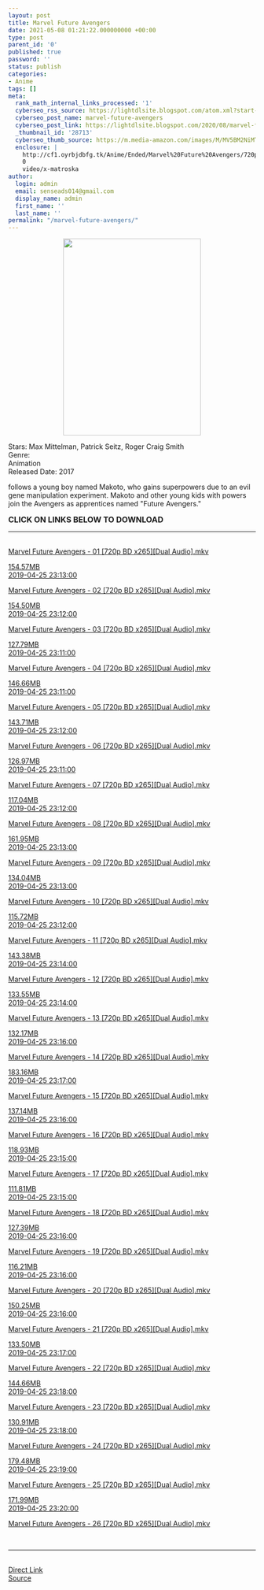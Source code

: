 ```yaml
---
layout: post
title: Marvel Future Avengers
date: 2021-05-08 01:21:22.000000000 +00:00
type: post
parent_id: '0'
published: true
password: ''
status: publish
categories:
- Anime
tags: []
meta:
  rank_math_internal_links_processed: '1'
  cyberseo_rss_source: https://lightdlsite.blogspot.com/atom.xml?start-index=1
  cyberseo_post_name: marvel-future-avengers
  cyberseo_post_link: https://lightdlsite.blogspot.com/2020/08/marvel-future-avengers.html
  _thumbnail_id: '28713'
  cyberseo_thumb_source: https://m.media-amazon.com/images/M/MV5BM2NiMTI4NzYtNmRlOS00MDI4LThiODQtMzU2NzEzOGE0OWQ5XkEyXkFqcGdeQXVyMzE3NDUwODA@._V1_.jpg
  enclosure: |
    http://cf1.oyrbjdbfg.tk/Anime/Ended/Marvel%20Future%20Avengers/720p/Marvel%20Future%20Avengers%20-%2026%20[720p%20BD%20x265][Dual%20Audio][AnimDL.ir].mkv
    0
    video/x-matroska
author:
  login: admin
  email: senseads014@gmail.com
  display_name: admin
  first_name: ''
  last_name: ''
permalink: "/marvel-future-avengers/"
---
```

<div class="separator" style="clear: both;text-align: center">
<a href="https://m.media-amazon.com/images/M/MV5BM2NiMTI4NzYtNmRlOS00MDI4LThiODQtMzU2NzEzOGE0OWQ5XkEyXkFqcGdeQXVyMzE3NDUwODA@._V1_.jpg" style="margin-left: 1em;margin-right: 1em"><img border="0" data-original-height="640" data-original-width="448" height="400" src="{{ site.baseurl }}/assets/2021/05/MV5BM2NiMTI4NzYtNmRlOS00MDI4LThiODQtMzU2NzEzOGE0OWQ5XkEyXkFqcGdeQXVyMzE3NDUwODA@._V1_.jpg" width="280" /></a></div>
<p>
Stars: Max Mittelman, Patrick Seitz, Roger Craig Smith<br />
Genre:<br />
Animation <br />
Released Date: 2017
<p>follows a young boy named Makoto, who gains superpowers due to an evil gene manipulation experiment. Makoto and other young kids with powers join the Avengers as apprentices named "Future Avengers."</p>
<p><span style="font-size: 16px"><b>CLICK ON LINKS BELOW TO DOWNLOAD </b></span></p>
<hr />
<br /> 
<div class="flex-1 truncate">
<a class="flex flex-col items-center rounded-lg font-mono group hover:bg-gray-200 hover:shadow" href="http://cf1.oyrbjdbfg.tk/Anime/Ended/Marvel%20Future%20Avengers/720p/Marvel%20Future%20Avengers%20-%2001%20[720p%20BD%20x265][Dual%20Audio][AnimDL.ir].mkv">Marvel Future Avengers - 01 [720p BD x265][Dual Audio].mkv </a></div>
<p><a class="flex flex-col items-center rounded-lg font-mono group hover:bg-gray-200 hover:shadow" href="http://cf1.oyrbjdbfg.tk/Anime/Ended/Marvel%20Future%20Avengers/720p/Marvel%20Future%20Avengers%20-%2001%20[720p%20BD%20x265][Dual%20Audio][AnimDL.ir].mkv">
<div class="flex justify-between items-center p-4 w-full">
<div class="hidden whitespace-no-wrap text-right mx-2 w-1/6 sm:block">
154.57MB </div>
<div class="hidden whitespace-no-wrap text-right truncate ml-2 w-1/4 sm:block">
2019-04-25 23:13:00 </div>
</div>
<p></a> <a class="flex flex-col items-center rounded-lg font-mono group hover:bg-gray-200 hover:shadow" href="http://cf1.oyrbjdbfg.tk/Anime/Ended/Marvel%20Future%20Avengers/720p/Marvel%20Future%20Avengers%20-%2002%20[720p%20BD%20x265][Dual%20Audio][AnimDL.ir].mkv">
<div class="flex justify-between items-center p-4 w-full">
<div class="flex-1 truncate">
Marvel Future Avengers - 02 [720p BD x265][Dual Audio].mkv </div>
</div>
<p></a><a class="flex flex-col items-center rounded-lg font-mono group hover:bg-gray-200 hover:shadow" href="http://cf1.oyrbjdbfg.tk/Anime/Ended/Marvel%20Future%20Avengers/720p/Marvel%20Future%20Avengers%20-%2002%20[720p%20BD%20x265][Dual%20Audio][AnimDL.ir].mkv">
<div class="flex justify-between items-center p-4 w-full">
<div class="hidden whitespace-no-wrap text-right mx-2 w-1/6 sm:block">
154.50MB </div>
<div class="hidden whitespace-no-wrap text-right truncate ml-2 w-1/4 sm:block">
2019-04-25 23:12:00 </div>
</div>
<p></a> <a class="flex flex-col items-center rounded-lg font-mono group hover:bg-gray-200 hover:shadow" href="http://cf1.oyrbjdbfg.tk/Anime/Ended/Marvel%20Future%20Avengers/720p/Marvel%20Future%20Avengers%20-%2003%20[720p%20BD%20x265][Dual%20Audio][AnimDL.ir].mkv">
<div class="flex justify-between items-center p-4 w-full">
<div class="flex-1 truncate">
Marvel Future Avengers - 03 [720p BD x265][Dual Audio].mkv </div>
</div>
<p></a><a class="flex flex-col items-center rounded-lg font-mono group hover:bg-gray-200 hover:shadow" href="http://cf1.oyrbjdbfg.tk/Anime/Ended/Marvel%20Future%20Avengers/720p/Marvel%20Future%20Avengers%20-%2003%20[720p%20BD%20x265][Dual%20Audio][AnimDL.ir].mkv">
<div class="flex justify-between items-center p-4 w-full">
<div class="hidden whitespace-no-wrap text-right mx-2 w-1/6 sm:block">
127.79MB </div>
<div class="hidden whitespace-no-wrap text-right truncate ml-2 w-1/4 sm:block">
2019-04-25 23:11:00 </div>
</div>
<p></a> <a class="flex flex-col items-center rounded-lg font-mono group hover:bg-gray-200 hover:shadow" href="http://cf1.oyrbjdbfg.tk/Anime/Ended/Marvel%20Future%20Avengers/720p/Marvel%20Future%20Avengers%20-%2004%20[720p%20BD%20x265][Dual%20Audio][AnimDL.ir].mkv">
<div class="flex justify-between items-center p-4 w-full">
<div class="flex-1 truncate">
Marvel Future Avengers - 04 [720p BD x265][Dual Audio].mkv </div>
</div>
<p></a><a class="flex flex-col items-center rounded-lg font-mono group hover:bg-gray-200 hover:shadow" href="http://cf1.oyrbjdbfg.tk/Anime/Ended/Marvel%20Future%20Avengers/720p/Marvel%20Future%20Avengers%20-%2004%20[720p%20BD%20x265][Dual%20Audio][AnimDL.ir].mkv">
<div class="flex justify-between items-center p-4 w-full">
<div class="hidden whitespace-no-wrap text-right mx-2 w-1/6 sm:block">
146.66MB </div>
<div class="hidden whitespace-no-wrap text-right truncate ml-2 w-1/4 sm:block">
2019-04-25 23:11:00 </div>
</div>
<p></a> <a class="flex flex-col items-center rounded-lg font-mono group hover:bg-gray-200 hover:shadow" href="http://cf1.oyrbjdbfg.tk/Anime/Ended/Marvel%20Future%20Avengers/720p/Marvel%20Future%20Avengers%20-%2005%20[720p%20BD%20x265][Dual%20Audio][AnimDL.ir].mkv">
<div class="flex justify-between items-center p-4 w-full">
<div class="flex-1 truncate">
Marvel Future Avengers - 05 [720p BD x265][Dual Audio].mkv </div>
</div>
<p></a><a class="flex flex-col items-center rounded-lg font-mono group hover:bg-gray-200 hover:shadow" href="http://cf1.oyrbjdbfg.tk/Anime/Ended/Marvel%20Future%20Avengers/720p/Marvel%20Future%20Avengers%20-%2005%20[720p%20BD%20x265][Dual%20Audio][AnimDL.ir].mkv">
<div class="flex justify-between items-center p-4 w-full">
<div class="hidden whitespace-no-wrap text-right mx-2 w-1/6 sm:block">
143.71MB </div>
<div class="hidden whitespace-no-wrap text-right truncate ml-2 w-1/4 sm:block">
2019-04-25 23:12:00 </div>
</div>
<p></a> <a class="flex flex-col items-center rounded-lg font-mono group hover:bg-gray-200 hover:shadow" href="http://cf1.oyrbjdbfg.tk/Anime/Ended/Marvel%20Future%20Avengers/720p/Marvel%20Future%20Avengers%20-%2006%20[720p%20BD%20x265][Dual%20Audio][AnimDL.ir].mkv">
<div class="flex justify-between items-center p-4 w-full">
<div class="flex-1 truncate">
Marvel Future Avengers - 06 [720p BD x265][Dual Audio].mkv </div>
</div>
<p></a><a class="flex flex-col items-center rounded-lg font-mono group hover:bg-gray-200 hover:shadow" href="http://cf1.oyrbjdbfg.tk/Anime/Ended/Marvel%20Future%20Avengers/720p/Marvel%20Future%20Avengers%20-%2006%20[720p%20BD%20x265][Dual%20Audio][AnimDL.ir].mkv">
<div class="flex justify-between items-center p-4 w-full">
<div class="hidden whitespace-no-wrap text-right mx-2 w-1/6 sm:block">
126.97MB </div>
<div class="hidden whitespace-no-wrap text-right truncate ml-2 w-1/4 sm:block">
2019-04-25 23:11:00 </div>
</div>
<p></a> <a class="flex flex-col items-center rounded-lg font-mono group hover:bg-gray-200 hover:shadow" href="http://cf1.oyrbjdbfg.tk/Anime/Ended/Marvel%20Future%20Avengers/720p/Marvel%20Future%20Avengers%20-%2007%20[720p%20BD%20x265][Dual%20Audio][AnimDL.ir].mkv">
<div class="flex justify-between items-center p-4 w-full">
<div class="flex-1 truncate">
Marvel Future Avengers - 07 [720p BD x265][Dual Audio].mkv </div>
</div>
<p></a><a class="flex flex-col items-center rounded-lg font-mono group hover:bg-gray-200 hover:shadow" href="http://cf1.oyrbjdbfg.tk/Anime/Ended/Marvel%20Future%20Avengers/720p/Marvel%20Future%20Avengers%20-%2007%20[720p%20BD%20x265][Dual%20Audio][AnimDL.ir].mkv">
<div class="flex justify-between items-center p-4 w-full">
<div class="hidden whitespace-no-wrap text-right mx-2 w-1/6 sm:block">
117.04MB </div>
<div class="hidden whitespace-no-wrap text-right truncate ml-2 w-1/4 sm:block">
2019-04-25 23:12:00 </div>
</div>
<p></a> <a class="flex flex-col items-center rounded-lg font-mono group hover:bg-gray-200 hover:shadow" href="http://cf1.oyrbjdbfg.tk/Anime/Ended/Marvel%20Future%20Avengers/720p/Marvel%20Future%20Avengers%20-%2008%20[720p%20BD%20x265][Dual%20Audio][AnimDL.ir].mkv">
<div class="flex justify-between items-center p-4 w-full">
<div class="flex-1 truncate">
Marvel Future Avengers - 08 [720p BD x265][Dual Audio].mkv </div>
</div>
<p></a><a class="flex flex-col items-center rounded-lg font-mono group hover:bg-gray-200 hover:shadow" href="http://cf1.oyrbjdbfg.tk/Anime/Ended/Marvel%20Future%20Avengers/720p/Marvel%20Future%20Avengers%20-%2008%20[720p%20BD%20x265][Dual%20Audio][AnimDL.ir].mkv">
<div class="flex justify-between items-center p-4 w-full">
<div class="hidden whitespace-no-wrap text-right mx-2 w-1/6 sm:block">
161.95MB </div>
<div class="hidden whitespace-no-wrap text-right truncate ml-2 w-1/4 sm:block">
2019-04-25 23:13:00 </div>
</div>
<p></a> <a class="flex flex-col items-center rounded-lg font-mono group hover:bg-gray-200 hover:shadow" href="http://cf1.oyrbjdbfg.tk/Anime/Ended/Marvel%20Future%20Avengers/720p/Marvel%20Future%20Avengers%20-%2009%20[720p%20BD%20x265][Dual%20Audio][AnimDL.ir].mkv">
<div class="flex justify-between items-center p-4 w-full">
<div class="flex-1 truncate">
Marvel Future Avengers - 09 [720p BD x265][Dual Audio].mkv </div>
</div>
<p></a><a class="flex flex-col items-center rounded-lg font-mono group hover:bg-gray-200 hover:shadow" href="http://cf1.oyrbjdbfg.tk/Anime/Ended/Marvel%20Future%20Avengers/720p/Marvel%20Future%20Avengers%20-%2009%20[720p%20BD%20x265][Dual%20Audio][AnimDL.ir].mkv">
<div class="flex justify-between items-center p-4 w-full">
<div class="hidden whitespace-no-wrap text-right mx-2 w-1/6 sm:block">
134.04MB </div>
<div class="hidden whitespace-no-wrap text-right truncate ml-2 w-1/4 sm:block">
2019-04-25 23:13:00 </div>
</div>
<p></a> <a class="flex flex-col items-center rounded-lg font-mono group hover:bg-gray-200 hover:shadow" href="http://cf1.oyrbjdbfg.tk/Anime/Ended/Marvel%20Future%20Avengers/720p/Marvel%20Future%20Avengers%20-%2010%20[720p%20BD%20x265][Dual%20Audio][AnimDL.ir].mkv">
<div class="flex justify-between items-center p-4 w-full">
<div class="flex-1 truncate">
Marvel Future Avengers - 10 [720p BD x265][Dual Audio].mkv </div>
</div>
<p></a><a class="flex flex-col items-center rounded-lg font-mono group hover:bg-gray-200 hover:shadow" href="http://cf1.oyrbjdbfg.tk/Anime/Ended/Marvel%20Future%20Avengers/720p/Marvel%20Future%20Avengers%20-%2010%20[720p%20BD%20x265][Dual%20Audio][AnimDL.ir].mkv">
<div class="flex justify-between items-center p-4 w-full">
<div class="hidden whitespace-no-wrap text-right mx-2 w-1/6 sm:block">
115.72MB </div>
<div class="hidden whitespace-no-wrap text-right truncate ml-2 w-1/4 sm:block">
2019-04-25 23:12:00 </div>
</div>
<p></a> <a class="flex flex-col items-center rounded-lg font-mono group hover:bg-gray-200 hover:shadow" href="http://cf1.oyrbjdbfg.tk/Anime/Ended/Marvel%20Future%20Avengers/720p/Marvel%20Future%20Avengers%20-%2011%20[720p%20BD%20x265][Dual%20Audio][AnimDL.ir].mkv">
<div class="flex justify-between items-center p-4 w-full">
<div class="flex-1 truncate">
Marvel Future Avengers - 11 [720p BD x265][Dual Audio].mkv </div>
</div>
<p></a><a class="flex flex-col items-center rounded-lg font-mono group hover:bg-gray-200 hover:shadow" href="http://cf1.oyrbjdbfg.tk/Anime/Ended/Marvel%20Future%20Avengers/720p/Marvel%20Future%20Avengers%20-%2011%20[720p%20BD%20x265][Dual%20Audio][AnimDL.ir].mkv">
<div class="flex justify-between items-center p-4 w-full">
<div class="hidden whitespace-no-wrap text-right mx-2 w-1/6 sm:block">
143.38MB </div>
<div class="hidden whitespace-no-wrap text-right truncate ml-2 w-1/4 sm:block">
2019-04-25 23:14:00 </div>
</div>
<p></a> <a class="flex flex-col items-center rounded-lg font-mono group hover:bg-gray-200 hover:shadow" href="http://cf1.oyrbjdbfg.tk/Anime/Ended/Marvel%20Future%20Avengers/720p/Marvel%20Future%20Avengers%20-%2012%20[720p%20BD%20x265][Dual%20Audio][AnimDL.ir].mkv">
<div class="flex justify-between items-center p-4 w-full">
<div class="flex-1 truncate">
Marvel Future Avengers - 12 [720p BD x265][Dual Audio].mkv </div>
</div>
<p></a><a class="flex flex-col items-center rounded-lg font-mono group hover:bg-gray-200 hover:shadow" href="http://cf1.oyrbjdbfg.tk/Anime/Ended/Marvel%20Future%20Avengers/720p/Marvel%20Future%20Avengers%20-%2012%20[720p%20BD%20x265][Dual%20Audio][AnimDL.ir].mkv">
<div class="flex justify-between items-center p-4 w-full">
<div class="hidden whitespace-no-wrap text-right mx-2 w-1/6 sm:block">
133.55MB </div>
<div class="hidden whitespace-no-wrap text-right truncate ml-2 w-1/4 sm:block">
2019-04-25 23:14:00 </div>
</div>
<p></a> <a class="flex flex-col items-center rounded-lg font-mono group hover:bg-gray-200 hover:shadow" href="http://cf1.oyrbjdbfg.tk/Anime/Ended/Marvel%20Future%20Avengers/720p/Marvel%20Future%20Avengers%20-%2013%20[720p%20BD%20x265][Dual%20Audio][AnimDL.ir].mkv">
<div class="flex justify-between items-center p-4 w-full">
<div class="flex-1 truncate">
Marvel Future Avengers - 13 [720p BD x265][Dual Audio].mkv </div>
</div>
<p></a><a class="flex flex-col items-center rounded-lg font-mono group hover:bg-gray-200 hover:shadow" href="http://cf1.oyrbjdbfg.tk/Anime/Ended/Marvel%20Future%20Avengers/720p/Marvel%20Future%20Avengers%20-%2013%20[720p%20BD%20x265][Dual%20Audio][AnimDL.ir].mkv">
<div class="flex justify-between items-center p-4 w-full">
<div class="hidden whitespace-no-wrap text-right mx-2 w-1/6 sm:block">
132.17MB </div>
<div class="hidden whitespace-no-wrap text-right truncate ml-2 w-1/4 sm:block">
2019-04-25 23:16:00 </div>
</div>
<p></a> <a class="flex flex-col items-center rounded-lg font-mono group hover:bg-gray-200 hover:shadow" href="http://cf1.oyrbjdbfg.tk/Anime/Ended/Marvel%20Future%20Avengers/720p/Marvel%20Future%20Avengers%20-%2014%20[720p%20BD%20x265][Dual%20Audio][AnimDL.ir].mkv">
<div class="flex justify-between items-center p-4 w-full">
<div class="flex-1 truncate">
Marvel Future Avengers - 14 [720p BD x265][Dual Audio].mkv </div>
</div>
<p></a><a class="flex flex-col items-center rounded-lg font-mono group hover:bg-gray-200 hover:shadow" href="http://cf1.oyrbjdbfg.tk/Anime/Ended/Marvel%20Future%20Avengers/720p/Marvel%20Future%20Avengers%20-%2014%20[720p%20BD%20x265][Dual%20Audio][AnimDL.ir].mkv">
<div class="flex justify-between items-center p-4 w-full">
<div class="hidden whitespace-no-wrap text-right mx-2 w-1/6 sm:block">
183.16MB </div>
<div class="hidden whitespace-no-wrap text-right truncate ml-2 w-1/4 sm:block">
2019-04-25 23:17:00 </div>
</div>
<p></a> <a class="flex flex-col items-center rounded-lg font-mono group hover:bg-gray-200 hover:shadow" href="http://cf1.oyrbjdbfg.tk/Anime/Ended/Marvel%20Future%20Avengers/720p/Marvel%20Future%20Avengers%20-%2015%20[720p%20BD%20x265][Dual%20Audio][AnimDL.ir].mkv">
<div class="flex justify-between items-center p-4 w-full">
<div class="flex-1 truncate">
Marvel Future Avengers - 15 [720p BD x265][Dual Audio].mkv </div>
</div>
<p></a><a class="flex flex-col items-center rounded-lg font-mono group hover:bg-gray-200 hover:shadow" href="http://cf1.oyrbjdbfg.tk/Anime/Ended/Marvel%20Future%20Avengers/720p/Marvel%20Future%20Avengers%20-%2015%20[720p%20BD%20x265][Dual%20Audio][AnimDL.ir].mkv">
<div class="flex justify-between items-center p-4 w-full">
<div class="hidden whitespace-no-wrap text-right mx-2 w-1/6 sm:block">
137.14MB </div>
<div class="hidden whitespace-no-wrap text-right truncate ml-2 w-1/4 sm:block">
2019-04-25 23:16:00 </div>
</div>
<p></a> <a class="flex flex-col items-center rounded-lg font-mono group hover:bg-gray-200 hover:shadow" href="http://cf1.oyrbjdbfg.tk/Anime/Ended/Marvel%20Future%20Avengers/720p/Marvel%20Future%20Avengers%20-%2016%20[720p%20BD%20x265][Dual%20Audio][AnimDL.ir].mkv">
<div class="flex justify-between items-center p-4 w-full">
<div class="flex-1 truncate">
Marvel Future Avengers - 16 [720p BD x265][Dual Audio].mkv </div>
</div>
<p></a><a class="flex flex-col items-center rounded-lg font-mono group hover:bg-gray-200 hover:shadow" href="http://cf1.oyrbjdbfg.tk/Anime/Ended/Marvel%20Future%20Avengers/720p/Marvel%20Future%20Avengers%20-%2016%20[720p%20BD%20x265][Dual%20Audio][AnimDL.ir].mkv">
<div class="flex justify-between items-center p-4 w-full">
<div class="hidden whitespace-no-wrap text-right mx-2 w-1/6 sm:block">
118.93MB </div>
<div class="hidden whitespace-no-wrap text-right truncate ml-2 w-1/4 sm:block">
2019-04-25 23:15:00 </div>
</div>
<p></a> <a class="flex flex-col items-center rounded-lg font-mono group hover:bg-gray-200 hover:shadow" href="http://cf1.oyrbjdbfg.tk/Anime/Ended/Marvel%20Future%20Avengers/720p/Marvel%20Future%20Avengers%20-%2017%20[720p%20BD%20x265][Dual%20Audio][AnimDL.ir].mkv">
<div class="flex justify-between items-center p-4 w-full">
<div class="flex-1 truncate">
Marvel Future Avengers - 17 [720p BD x265][Dual Audio].mkv </div>
</div>
<p></a><a class="flex flex-col items-center rounded-lg font-mono group hover:bg-gray-200 hover:shadow" href="http://cf1.oyrbjdbfg.tk/Anime/Ended/Marvel%20Future%20Avengers/720p/Marvel%20Future%20Avengers%20-%2017%20[720p%20BD%20x265][Dual%20Audio][AnimDL.ir].mkv">
<div class="flex justify-between items-center p-4 w-full">
<div class="hidden whitespace-no-wrap text-right mx-2 w-1/6 sm:block">
111.81MB </div>
<div class="hidden whitespace-no-wrap text-right truncate ml-2 w-1/4 sm:block">
2019-04-25 23:15:00 </div>
</div>
<p></a> <a class="flex flex-col items-center rounded-lg font-mono group hover:bg-gray-200 hover:shadow" href="http://cf1.oyrbjdbfg.tk/Anime/Ended/Marvel%20Future%20Avengers/720p/Marvel%20Future%20Avengers%20-%2018%20[720p%20BD%20x265][Dual%20Audio][AnimDL.ir].mkv">
<div class="flex justify-between items-center p-4 w-full">
<div class="flex-1 truncate">
Marvel Future Avengers - 18 [720p BD x265][Dual Audio].mkv </div>
</div>
<p></a><a class="flex flex-col items-center rounded-lg font-mono group hover:bg-gray-200 hover:shadow" href="http://cf1.oyrbjdbfg.tk/Anime/Ended/Marvel%20Future%20Avengers/720p/Marvel%20Future%20Avengers%20-%2018%20[720p%20BD%20x265][Dual%20Audio][AnimDL.ir].mkv">
<div class="flex justify-between items-center p-4 w-full">
<div class="hidden whitespace-no-wrap text-right mx-2 w-1/6 sm:block">
127.39MB </div>
<div class="hidden whitespace-no-wrap text-right truncate ml-2 w-1/4 sm:block">
2019-04-25 23:16:00 </div>
</div>
<p></a> <a class="flex flex-col items-center rounded-lg font-mono group hover:bg-gray-200 hover:shadow" href="http://cf1.oyrbjdbfg.tk/Anime/Ended/Marvel%20Future%20Avengers/720p/Marvel%20Future%20Avengers%20-%2019%20[720p%20BD%20x265][Dual%20Audio][AnimDL.ir].mkv">
<div class="flex justify-between items-center p-4 w-full">
<div class="flex-1 truncate">
Marvel Future Avengers - 19 [720p BD x265][Dual Audio].mkv </div>
</div>
<p></a><a class="flex flex-col items-center rounded-lg font-mono group hover:bg-gray-200 hover:shadow" href="http://cf1.oyrbjdbfg.tk/Anime/Ended/Marvel%20Future%20Avengers/720p/Marvel%20Future%20Avengers%20-%2019%20[720p%20BD%20x265][Dual%20Audio][AnimDL.ir].mkv">
<div class="flex justify-between items-center p-4 w-full">
<div class="hidden whitespace-no-wrap text-right mx-2 w-1/6 sm:block">
116.21MB </div>
<div class="hidden whitespace-no-wrap text-right truncate ml-2 w-1/4 sm:block">
2019-04-25 23:16:00 </div>
</div>
<p></a> <a class="flex flex-col items-center rounded-lg font-mono group hover:bg-gray-200 hover:shadow" href="http://cf1.oyrbjdbfg.tk/Anime/Ended/Marvel%20Future%20Avengers/720p/Marvel%20Future%20Avengers%20-%2020%20[720p%20BD%20x265][Dual%20Audio][AnimDL.ir].mkv">
<div class="flex justify-between items-center p-4 w-full">
<div class="flex-1 truncate">
Marvel Future Avengers - 20 [720p BD x265][Dual Audio].mkv </div>
</div>
<p></a><a class="flex flex-col items-center rounded-lg font-mono group hover:bg-gray-200 hover:shadow" href="http://cf1.oyrbjdbfg.tk/Anime/Ended/Marvel%20Future%20Avengers/720p/Marvel%20Future%20Avengers%20-%2020%20[720p%20BD%20x265][Dual%20Audio][AnimDL.ir].mkv">
<div class="flex justify-between items-center p-4 w-full">
<div class="hidden whitespace-no-wrap text-right mx-2 w-1/6 sm:block">
150.25MB </div>
<div class="hidden whitespace-no-wrap text-right truncate ml-2 w-1/4 sm:block">
2019-04-25 23:16:00 </div>
</div>
<p></a> <a class="flex flex-col items-center rounded-lg font-mono group hover:bg-gray-200 hover:shadow" href="http://cf1.oyrbjdbfg.tk/Anime/Ended/Marvel%20Future%20Avengers/720p/Marvel%20Future%20Avengers%20-%2021%20[720p%20BD%20x265][Dual%20Audio][AnimDL.ir].mkv">
<div class="flex justify-between items-center p-4 w-full">
<div class="flex-1 truncate">
Marvel Future Avengers - 21 [720p BD x265][Dual Audio].mkv </div>
</div>
<p></a><a class="flex flex-col items-center rounded-lg font-mono group hover:bg-gray-200 hover:shadow" href="http://cf1.oyrbjdbfg.tk/Anime/Ended/Marvel%20Future%20Avengers/720p/Marvel%20Future%20Avengers%20-%2021%20[720p%20BD%20x265][Dual%20Audio][AnimDL.ir].mkv">
<div class="flex justify-between items-center p-4 w-full">
<div class="hidden whitespace-no-wrap text-right mx-2 w-1/6 sm:block">
133.50MB </div>
<div class="hidden whitespace-no-wrap text-right truncate ml-2 w-1/4 sm:block">
2019-04-25 23:17:00 </div>
</div>
<p></a> <a class="flex flex-col items-center rounded-lg font-mono group hover:bg-gray-200 hover:shadow" href="http://cf1.oyrbjdbfg.tk/Anime/Ended/Marvel%20Future%20Avengers/720p/Marvel%20Future%20Avengers%20-%2022%20[720p%20BD%20x265][Dual%20Audio][AnimDL.ir].mkv">
<div class="flex justify-between items-center p-4 w-full">
<div class="flex-1 truncate">
Marvel Future Avengers - 22 [720p BD x265][Dual Audio].mkv </div>
</div>
<p></a><a class="flex flex-col items-center rounded-lg font-mono group hover:bg-gray-200 hover:shadow" href="http://cf1.oyrbjdbfg.tk/Anime/Ended/Marvel%20Future%20Avengers/720p/Marvel%20Future%20Avengers%20-%2022%20[720p%20BD%20x265][Dual%20Audio][AnimDL.ir].mkv">
<div class="flex justify-between items-center p-4 w-full">
<div class="hidden whitespace-no-wrap text-right mx-2 w-1/6 sm:block">
144.66MB </div>
<div class="hidden whitespace-no-wrap text-right truncate ml-2 w-1/4 sm:block">
2019-04-25 23:18:00 </div>
</div>
<p></a> <a class="flex flex-col items-center rounded-lg font-mono group hover:bg-gray-200 hover:shadow" href="http://cf1.oyrbjdbfg.tk/Anime/Ended/Marvel%20Future%20Avengers/720p/Marvel%20Future%20Avengers%20-%2023%20[720p%20BD%20x265][Dual%20Audio][AnimDL.ir].mkv">
<div class="flex justify-between items-center p-4 w-full">
<div class="flex-1 truncate">
Marvel Future Avengers - 23 [720p BD x265][Dual Audio].mkv </div>
</div>
<p></a><a class="flex flex-col items-center rounded-lg font-mono group hover:bg-gray-200 hover:shadow" href="http://cf1.oyrbjdbfg.tk/Anime/Ended/Marvel%20Future%20Avengers/720p/Marvel%20Future%20Avengers%20-%2023%20[720p%20BD%20x265][Dual%20Audio][AnimDL.ir].mkv">
<div class="flex justify-between items-center p-4 w-full">
<div class="hidden whitespace-no-wrap text-right mx-2 w-1/6 sm:block">
130.91MB </div>
<div class="hidden whitespace-no-wrap text-right truncate ml-2 w-1/4 sm:block">
2019-04-25 23:18:00 </div>
</div>
<p></a> <a class="flex flex-col items-center rounded-lg font-mono group hover:bg-gray-200 hover:shadow" href="http://cf1.oyrbjdbfg.tk/Anime/Ended/Marvel%20Future%20Avengers/720p/Marvel%20Future%20Avengers%20-%2024%20[720p%20BD%20x265][Dual%20Audio][AnimDL.ir].mkv">
<div class="flex justify-between items-center p-4 w-full">
<div class="flex-1 truncate">
Marvel Future Avengers - 24 [720p BD x265][Dual Audio].mkv </div>
</div>
<p></a><a class="flex flex-col items-center rounded-lg font-mono group hover:bg-gray-200 hover:shadow" href="http://cf1.oyrbjdbfg.tk/Anime/Ended/Marvel%20Future%20Avengers/720p/Marvel%20Future%20Avengers%20-%2024%20[720p%20BD%20x265][Dual%20Audio][AnimDL.ir].mkv">
<div class="flex justify-between items-center p-4 w-full">
<div class="hidden whitespace-no-wrap text-right mx-2 w-1/6 sm:block">
179.48MB </div>
<div class="hidden whitespace-no-wrap text-right truncate ml-2 w-1/4 sm:block">
2019-04-25 23:19:00 </div>
</div>
<p></a> <a class="flex flex-col items-center rounded-lg font-mono group hover:bg-gray-200 hover:shadow" href="http://cf1.oyrbjdbfg.tk/Anime/Ended/Marvel%20Future%20Avengers/720p/Marvel%20Future%20Avengers%20-%2025%20[720p%20BD%20x265][Dual%20Audio][AnimDL.ir].mkv">
<div class="flex justify-between items-center p-4 w-full">
<div class="flex-1 truncate">
Marvel Future Avengers - 25 [720p BD x265][Dual Audio].mkv </div>
</div>
<p></a><a class="flex flex-col items-center rounded-lg font-mono group hover:bg-gray-200 hover:shadow" href="http://cf1.oyrbjdbfg.tk/Anime/Ended/Marvel%20Future%20Avengers/720p/Marvel%20Future%20Avengers%20-%2025%20[720p%20BD%20x265][Dual%20Audio][AnimDL.ir].mkv">
<div class="flex justify-between items-center p-4 w-full">
<div class="hidden whitespace-no-wrap text-right mx-2 w-1/6 sm:block">
171.99MB </div>
<div class="hidden whitespace-no-wrap text-right truncate ml-2 w-1/4 sm:block">
2019-04-25 23:20:00 </div>
</div>
<p></a> <a class="flex flex-col items-center rounded-lg font-mono group hover:bg-gray-200 hover:shadow" href="http://cf1.oyrbjdbfg.tk/Anime/Ended/Marvel%20Future%20Avengers/720p/Marvel%20Future%20Avengers%20-%2026%20[720p%20BD%20x265][Dual%20Audio][AnimDL.ir].mkv">
<div class="flex justify-between items-center p-4 w-full">
<div class="flex-1 truncate">
Marvel Future Avengers - 26 [720p BD x265][Dual Audio].mkv </div>
</div>
<p></a><br />
<hr />
<br /> 
<div class="divbtn"> <a href="https://handymansurrender.com/fihup8buzv?key=94550f7ce39444073321dde3b8782f97" class="btn"><i class="fa fa-download"></i> Direct Link</a> <br /><a href="https://lightdlsite.blogspot.com/2020/08/marvel-future-avengers.html">Source</a> </div>
